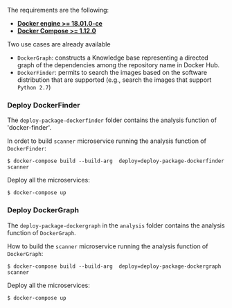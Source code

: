 The requirements are the following:

 - [**Docker engine >= 18.01.0-ce**](https://docs.docker.com/engine/installation/)
 - [**Docker Compose >= 1.12.0**](https://docs.docker.com/compose/install/)

 Two use cases are already available
 - `DockerGraph`: constructs a Knowledge base representing a directed graph of the dependencies among the repository name in Docker Hub.
 - `DockerFinder`: permits to search the images based on the software distribution that are supported (e.g., search the images that support `Python 2.7`)

### Deploy DockerFinder
The `deploy-package-dockerfinder`  folder contains the analysis function of 'docker-finder'.

In ordet to build `scanner` microservice running the analysis function of `DockerFinder`:
```
$ docker-compose build --build-arg  deploy=deploy-package-dockerfinder scanner

```
Deploy all the microservices:
```
$ docker-compose up
```

### Deploy DockerGraph
The `deploy-package-dockergraph` in the `analysis` folder contains the analysis function of
`DockerGraph`.

How to build the `scanner` microservice running the analysis function of `DockerGraph`:
```
$ docker-compose build --build-arg  deploy=deploy-package-dockergraph scanner

```

Deploy all the microservices:
```
$ docker-compose up
```
